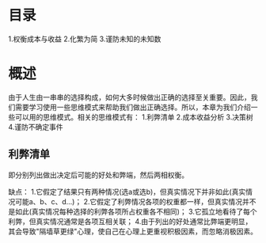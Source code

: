 # 目录
1.权衡成本与收益
2.化繁为简
3.谨防未知的未知数

# 概述
由于人生由一串串的选择构成，如何大多时候做出正确的选择至关重要。因此，我们需要学习使用一些思维模式来帮助我们做出正确选择。所以，本章为我们介绍一些可以用的思维模式。相关的思维模式有：
1.利弊清单
2.成本收益分析
3.决策树
4.谨防不确定事件

## 利弊清单
即分别列出做出决定后可能的好处和弊端，然后两相权衡。

缺点：
  1.它假定了结果只有两种情况(选a或选b)，但真实情况下并非如此(真实情况可能a、b、c、d...)；
  2.它假定了利弊情况各项的权重都一样，但真实情况并不是如此(真实情况每种选择的利弊各项所占权重各不相同)；
  3.它孤立地看待了每个利弊，但真实情况通常是各项互相关联；
  4.由于列出的好处通常比弊端更明显，其会导致"隔墙草更绿"心理，使自己在心理上更重视积极因素，而忽略消极因素。
